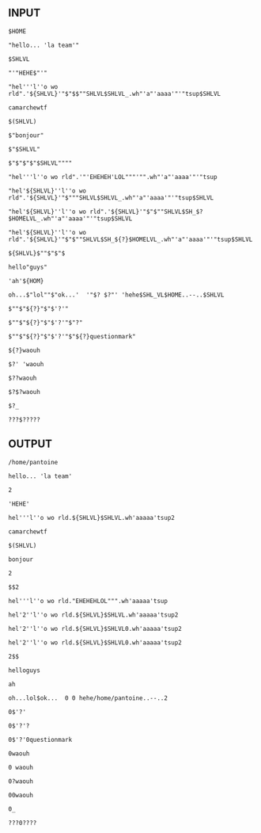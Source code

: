 ## INPUT
`$HOME`

`"hello... 'la team'"`

`$SHLVL`

`"'"HEHE$"'"`

`"hel'''l''o wo rld".'${SHLVL}'"$"$$""SHLVL$SHLVL_.wh"'a"'aaaa'"'"tsup$SHLVL`

`camarchewtf`

`$(SHLVL)`

`$"bonjour"`

`$"$SHLVL"`

`$"$"$"$"$SHLVL""""`

`"hel'''l''o wo rld".'"'EHEHEH'LOL"""'"".wh"'a"'aaaa'"'"tsup`

`"hel'${SHLVL}''l''o wo rld".'${SHLVL}'"$"""SHLVL$SHLVL_.wh"'a"'aaaa'"'"tsup$SHLVL`

`"hel'${SHLVL}''l''o wo rld".'${SHLVL}'"$"$""SHLVL$SH_$?$HOMELVL_.wh"'a"'aaaa'"'"tsup$SHLVL`

`"hel'${SHLVL}''l''o wo rld".'${SHLVL}'"$"$""SHLVL$SH_${?}$HOMELVL_.wh"'a"'aaaa'"'"tsup$SHLVL`

`${SHLVL}$""$"$"$`

`hello"guys"`

`'ah'${HOM}`

`oh...$"lol""$"ok...'  '"$? $?"' 'hehe$SHL_VL$HOME..--..$SHLVL`

`$""$"${?}"$"$'?'"`

`$""$"${?}"$"$'?'"$"?"`

`$""$"${?}"$"$'?'"$"${?}questionmark"`

`${?}waouh`

`$?' 'waouh`

`$??waouh`

`$?$?waouh`

`$?_`

`???$?????`
## OUTPUT
`/home/pantoine`

`hello... 'la team'`

`2`

`'HEHE'`

`hel'''l''o wo rld.${SHLVL}$SHLVL.wh'aaaaa'tsup2`

`camarchewtf`

`$(SHLVL)`

`bonjour`

`2`

`$$2`

`hel'''l''o wo rld."EHEHEHLOL""".wh'aaaaa'tsup`

`hel'2''l''o wo rld.${SHLVL}$SHLVL.wh'aaaaa'tsup2`

`hel'2''l''o wo rld.${SHLVL}$SHLVL0.wh'aaaaa'tsup2`

`hel'2''l''o wo rld.${SHLVL}$SHLVL0.wh'aaaaa'tsup2`

`2$$`

`helloguys`

`ah`

`oh...lol$ok...  0 0 hehe/home/pantoine..--..2`

`0$'?'`

`0$'?'?`

`0$'?'0questionmark`

`0waouh`

`0 waouh`

`0?waouh`

`00waouh`

`0_`

`???0????`

